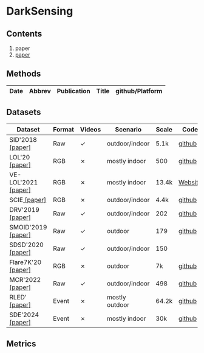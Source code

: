 # DarkSensing 
## Contents
1. paper
2. [paper](https://github.com/Li-Chongyi/Lighting-the-Darkness-in-the-Deep-Learning-Era-Open/tree/main)

## Methods
|Date|Abbrev|Publication|Title|github/Platform|
|---|---|---|---|---|

## Datasets
|Dataset|Format|Videos|Scenario|Scale|Code|Sensor|
|---|---|---|---|---|---|---|
|SID'2018 [ [paper]](https://openaccess.thecvf.com/content_cvpr_2018/papers/Chen_Learning_to_See_CVPR_2018_paper.pdf)|Raw|✓|outdoor/indoor|5.1k|[github](https://github.com/cchen156/Learning-to-See-in-the-Dark)| |
|LOL'20[ [paper]](https://arxiv.org/pdf/1808.04560)|RGB|✗|mostly indoor|500|[github](https://github.com/weichen582/RetinexNet)|
|VE-LOL'2021[ [paper]](https://link.springer.com/article/10.1007/s11263-020-01418-8)|RGB|✗|mostly indoor|13.4k|[Website](https://flyywh.github.io/IJCV2021LowLight_VELOL/)| |
|SCIE[ [paper]](https://www4.comp.polyu.edu.hk/~cslzhang/paper/SICE.pdf)|RGB|✗|outdoor/indoor|4.4k|[github](https://github.com/csjcai/SICE)| |
|DRV'2019[ [paper]](https://openaccess.thecvf.com/content_ICCV_2019/papers/Chen_Seeing_Motion_in_the_Dark_ICCV_2019_paper.pdf)|Raw|✓|outdoor/indoor|202|[github](https://github.com/cchen156/Seeing-Motion-in-the-Dark)| |
|SMOID'2019[ [paper]](https://openaccess.thecvf.com/content_ICCV_2019/papers/Jiang_Learning_to_See_Moving_Objects_in_the_Dark_ICCV_2019_paper.pdf)|Raw|✓|outdoor|179|[github](https://github.com/MichaelHYJiang/Learning-to-See-Moving-Objects-in-the-Dark)| |
|SDSD'2020[ [paper]](https://www.ecva.net/papers/eccv_2020/papers_ECCV/papers/123630647.pdf)|Raw|✓|outdoor/indoor|150||
|Flare7K'20[ [paper]](https://arxiv.org/pdf/2210.06570)|RGB|✗|outdoor|7k|[github](https://github.com/ykdai/Flare7K)| |
|MCR'2022[ [paper]](https://openaccess.thecvf.com/content/CVPR2022/papers/Dong_Abandoning_the_Bayer-Filter_To_See_in_the_Dark_CVPR_2022_paper.pdf)|Raw|✓|outdoor/indoor|498|[github](https://github.com/TCL-AILab/Abandon_Bayer-Filter_See_in_the_Dark)| |
|RLED'[ [paper]](https://arxiv.org/pdf/2404.11884)|Event|✗|mostly outdoor|64.2k|[github](https://github.com/Liu-haoyue/NER-Net)| |
|SDE'2024[ [paper]](https://openaccess.thecvf.com/content/CVPR2024/papers/Liang_Towards_Robust_Event-guided_Low-Light_Image_Enhancement_A_Large-Scale_Real-World_Event-Image_CVPR_2024_paper.pdf)|Event|✗|mostly indoor|30k|[github](https://github.com/EthanLiang99/EvLight)| |

## Metrics
